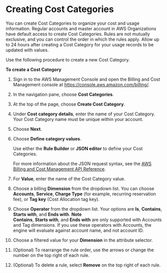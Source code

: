 # Creating Cost Categories<a name="create-cost-categories"></a>

You can create Cost Categories to organize your cost and usage information\. Regular accounts and master account in AWS Organizations have default access to create Cost Categories\. Rules are not mutually exclusive, and you can control the order in which the rules apply\. Allow up to 24 hours after creating a Cost Category for your usage records to be updated with values\.

Use the following procedure to create a new Cost Category\.<a name="create-cost-categories-steps"></a>

**To create a Cost Category**

1. Sign in to the AWS Management Console and open the Billing and Cost Management console at [https://console\.aws\.amazon\.com/billing/](https://console.aws.amazon.com/billing/)\.

1. In the navigation pane, choose **Cost Categories**\.

1. At the top of the page, choose **Create Cost Category**\.

1. Under **Cost category details**, enter the name of your Cost Category\. Your Cost Category name must be unique within your account\.

1. Choose **Next**\.

1. Choose **Define category values**\.

   Use either the **Rule Builder** or **JSON editor** to define your Cost Categories\. 

   For more information about the JSON request syntax, see the [AWS Billing and Cost Management API Reference](https://docs.aws.amazon.com/aws-cost-management/latest/APIReference/)\.

1. For **Value**, enter the name of the Cost Category value\.

1. Choose a billing **Dimension** from the dropdown list\. You can choose **Accounts**, **Service**, **Charge Type** \(for example, recurring reservation fee\), or **Tag key** \(Cost Allocation tag key\)\.

1. Choose **Operator** from the dropdown list\. Your options are **Is**, **Contains**, **Starts with**, and **Ends with**\.
**Note**  
**Contains**, **Starts with**, and **Ends with** are only supported with Accounts and Tag dimensions\. If you use these operators with Accounts, the engine will evaluate against account name, and not account ID\.

1. Choose a filtered value for your **Dimension** in the attribute selector\.

1. \(Optional\) To rearrange the rule order, use the arrows or change the number on the top right of each rule\.

1. \(Optional\) To delete a rule, select **Remove** on the top right of each rule\.
